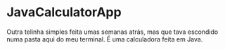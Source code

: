 # JavaCalculatorApp
Outra telinha simples feita umas semanas atrás, mas que tava escondido numa pasta aqui do meu terminal. É uma calculadora feita em Java.
